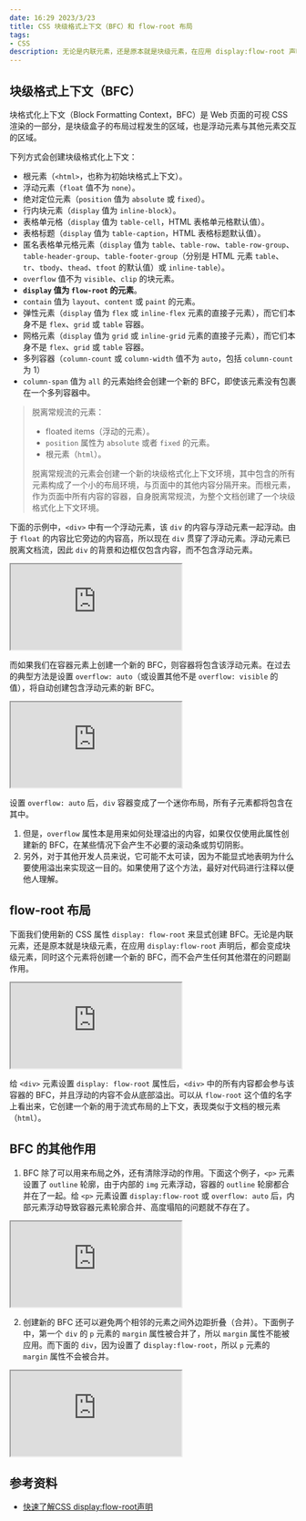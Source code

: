 ```yaml
---
date: 16:29 2023/3/23
title: CSS 块级格式上下文（BFC）和 flow-root 布局
tags:
- CSS
description: 无论是内联元素，还是原本就是块级元素，在应用 display:flow-root 声明后，都会变成块级元素，同时这个元素将创建一个新的 BFC，而不会产生任何其他潜在的问题副作用。
---
```

## 块级格式上下文（BFC）
块格式化上下文（Block Formatting Context，BFC）是 Web 页面的可视 CSS 渲染的一部分，是块级盒子的布局过程发生的区域，也是浮动元素与其他元素交互的区域。

下列方式会创建块级格式化上下文：
- 根元素（`<html>`，也称为初始块格式上下文）。
- 浮动元素（`float` 值不为 `none`）。
- 绝对定位元素（`position` 值为 `absolute` 或 `fixed`）。
- 行内块元素（`display` 值为 `inline-block`）。
- 表格单元格（`display` 值为 `table-cell`，HTML 表格单元格默认值）。
- 表格标题（`display` 值为 `table-caption`，HTML 表格标题默认值）。
- 匿名表格单元格元素（`display` 值为 `table`、`table-row`、`table-row-group`、`table-header-group`、`table-footer-group`（分别是 HTML 元素 `table`、`tr`、`tbody`、`thead`、`tfoot` 的默认值）或 `inline-table`）。
- `overflow` 值不为 `visible`、`clip` 的块元素。
- **`display` 值为 `flow-root` 的元素**。
- `contain` 值为 `layout`、`content` 或 `paint` 的元素。
- 弹性元素（`display` 值为 `flex` 或 `inline-flex` 元素的直接子元素），而它们本身不是 `flex`、`grid` 或 `table` 容器。
- 网格元素（`display` 值为 `grid` 或 `inline-grid` 元素的直接子元素），而它们本身不是 `flex`、`grid` 或 `table` 容器。
- 多列容器（`column-count` 或 `column-width` 值不为 `auto`，包括 `column-count` 为 1）
- `column-span` 值为 `all` 的元素始终会创建一个新的 BFC，即使该元素没有包裹在一个多列容器中。

> 脱离常规流的元素：
> - floated items（浮动的元素）。
> - `position` 属性为 `absolute` 或者 `fixed` 的元素。
> - 根元素（`html`）。
> 
> 脱离常规流的元素会创建一个新的块级格式化上下文环境，其中包含的所有元素构成了一个小的布局环境，与页面中的其他内容分隔开来。而根元素，作为页面中所有内容的容器，自身脱离常规流，为整个文档创建了一个块级格式化上下文环境。

下面的示例中，`<div>` 中有一个浮动元素，该 `div` 的内容与浮动元素一起浮动。由于 `float` 的内容比它旁边的内容高，所以现在 `div` 贯穿了浮动元素。浮动元素已脱离文档流，因此 `div` 的背景和边框仅包含内容，而不包含浮动元素。

<iframe src="https://code.juejin.cn/pen/7151036137736241183"></iframe>

而如果我们在容器元素上创建一个新的 BFC，则容器将包含该浮动元素。在过去的典型方法是设置 `overflow: auto`（或设置其他不是 `overflow: visible` 的值），将自动创建包含浮动元素的新 BFC。

<iframe src="https://code.juejin.cn/pen/7151036888839634958"></iframe>

设置 `overflow: auto` 后，`div` 容器变成了一个迷你布局，所有子元素都将包含在其中。
1. 但是，`overflow` 属性本是用来如何处理溢出的内容，如果仅仅使用此属性创建新的 BFC，在某些情况下会产生不必要的滚动条或剪切阴影。
2. 另外，对于其他开发人员来说，它可能不太可读，因为不能显式地表明为什么要使用溢出来实现这一目的。如果使用了这个方法，最好对代码进行注释以便他人理解。

## flow-root 布局
下面我们使用新的 CSS 属性 `display: flow-root` 来显式创建 BFC。无论是内联元素，还是原本就是块级元素，在应用 `display:flow-root` 声明后，都会变成块级元素，同时这个元素将创建一个新的 BFC，而不会产生任何其他潜在的问题副作用。

<iframe src="https://code.juejin.cn/pen/7151040729567985672"></iframe>

给 `<div>` 元素设置 `display: flow-root` 属性后，`<div>` 中的所有内容都会参与该容器的 BFC，并且浮动的内容不会从底部溢出。可以从 `flow-root` 这个值的名字上看出来，它创建一个新的用于流式布局的上下文，表现类似于文档的根元素（`html`）。

## BFC 的其他作用
1. BFC 除了可以用来布局之外，还有清除浮动的作用。下面这个例子，`<p>` 元素设置了 `outline` 轮廓，由于内部的 `img` 元素浮动，容器的 `outline` 轮廓都合并在了一起。给 `<p>` 元素设置 `display:flow-root` 或 `overflow: auto` 后，内部元素浮动导致容器元素轮廓合并、高度塌陷的问题就不存在了。

<iframe src="https://code.juejin.cn/pen/7151049062857637896"></iframe>

2. 创建新的 BFC 还可以避免两个相邻的元素之间外边距折叠（合并）。下面例子中，第一个 `div` 的 `p` 元素的 `margin`  属性被合并了，所以 `margin` 属性不能被应用。而下面的 `div`，因为设置了 d`isplay:flow-root`，所以 `p` 元素的 `margin`  属性不会被合并。

<iframe src="https://code.juejin.cn/pen/7151052144139829263"></iframe>

## 参考资料
- [快速了解CSS display:flow-root声明](https://www.zhangxinxu.com/wordpress/2020/05/css-display-flow-root/)